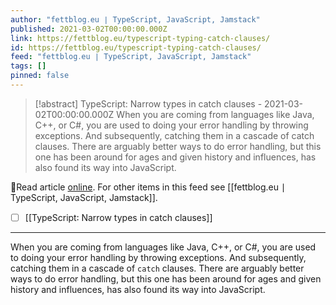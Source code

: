 ```yaml
---
author: "fettblog․eu ∣ TypeScript, JavaScript, Jamstack"
published: 2021-03-02T00:00:00.000Z
link: https://fettblog.eu/typescript-typing-catch-clauses/
id: https://fettblog.eu/typescript-typing-catch-clauses/
feed: "fettblog․eu ∣ TypeScript, JavaScript, Jamstack"
tags: []
pinned: false
---
```

> [!abstract] TypeScript: Narrow types in catch clauses - 2021-03-02T00:00:00.000Z
> When you are coming from languages like Java, C++, or C#, you are used to doing your error handling by throwing exceptions. And subsequently, catching them in a cascade of catch clauses. There are arguably better ways to do error handling, but this one has been around for ages and given history and influences, has also found its way into JavaScript.

🔗Read article [online](https://fettblog.eu/typescript-typing-catch-clauses/). For other items in this feed see [[fettblog․eu ∣ TypeScript, JavaScript, Jamstack]].

- [ ] [[TypeScript꞉ Narrow types in catch clauses]]
- - -
When you are coming from languages like Java, C++, or C#, you are used to doing your error handling by throwing exceptions. And subsequently, catching them in a cascade of `catch` clauses. There are arguably better ways to do error handling, but this one has been around for ages and given history and influences, has also found its way into JavaScript.
